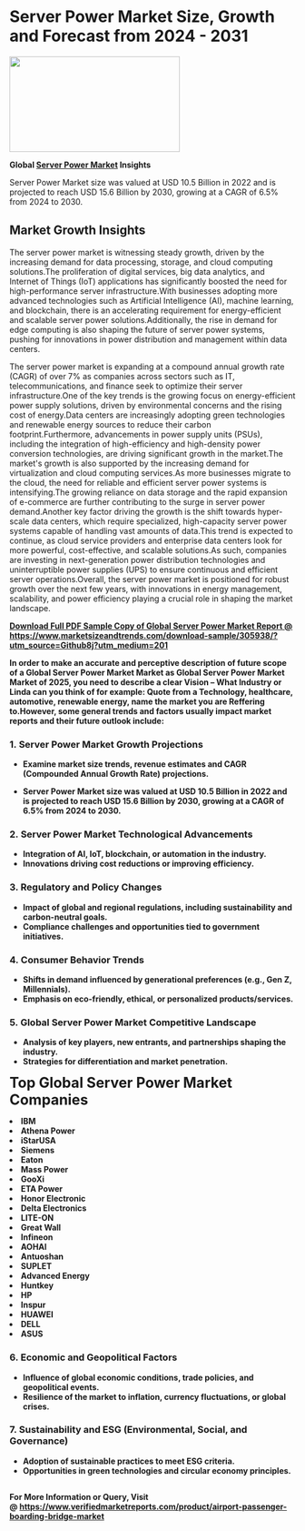 <H1>Server Power Market Size, Growth and Forecast from 2024 - 2031</H1><img class="aligncenter size-medium wp-image-584254" src="https://thirdeyenews.in/wp-content/uploads/2024/09/Global-Market-Research-300x168.jpeg" alt="" width="300" height="168" /><p><strong>Global&nbsp;<a href="https://www.marketsizeandtrends.com/download-sample/305938/?utm_source=Github8j?utm_medium=201">Server Power Market</a> Insights</strong></p><p>Server Power Market size was valued at USD 10.5 Billion in 2022 and is projected to reach USD 15.6 Billion by 2030, growing at a CAGR of 6.5% from 2024 to 2030.</p><p><h2>Market Growth Insights</h2> <p>The server power market is witnessing steady growth, driven by the increasing demand for data processing, storage, and cloud computing solutions.The proliferation of digital services, big data analytics, and Internet of Things (IoT) applications has significantly boosted the need for high-performance server infrastructure.With businesses adopting more advanced technologies such as Artificial Intelligence (AI), machine learning, and blockchain, there is an accelerating requirement for energy-efficient and scalable server power solutions.Additionally, the rise in demand for edge computing is also shaping the future of server power systems, pushing for innovations in power distribution and management within data centers.</p> <p><strong><a href="#"></a></strong></p> <p>The server power market is expanding at a compound annual growth rate (CAGR) of over 7% as companies across sectors such as IT, telecommunications, and finance seek to optimize their server infrastructure.One of the key trends is the growing focus on energy-efficient power supply solutions, driven by environmental concerns and the rising cost of energy.Data centers are increasingly adopting green technologies and renewable energy sources to reduce their carbon footprint.Furthermore, advancements in power supply units (PSUs), including the integration of high-efficiency and high-density power conversion technologies, are driving significant growth in the market.The market's growth is also supported by the increasing demand for virtualization and cloud computing services.As more businesses migrate to the cloud, the need for reliable and efficient server power systems is intensifying.The growing reliance on data storage and the rapid expansion of e-commerce are further contributing to the surge in server power demand.Another key factor driving the growth is the shift towards hyper-scale data centers, which require specialized, high-capacity server power systems capable of handling vast amounts of data.This trend is expected to continue, as cloud service providers and enterprise data centers look for more powerful, cost-effective, and scalable solutions.As such, companies are investing in next-generation power distribution technologies and uninterruptible power supplies (UPS) to ensure continuous and efficient server operations.Overall, the server power market is positioned for robust growth over the next few years, with innovations in energy management, scalability, and power efficiency playing a crucial role in shaping the market landscape.</p> <p><strong><a href="#"></p><p><span class=""><strong>Download Full PDF Sample Copy of Global Server Power Market Report</strong> @ <a href="https://www.marketsizeandtrends.com/download-sample/305938/?utm_source=Github8j?utm_medium=201" target="_blank">https://www.marketsizeandtrends.com/download-sample/305938/?utm_source=Github8j?utm_medium=201</a></span></p><p>In order to make an accurate and perceptive description of future scope of a Global&nbsp;Server Power Market Market as Global&nbsp;Server Power Market Market of 2025, you need to describe a clear Vision &ndash; What Industry or Linda can you think of for example: Quote from a Technology, healthcare, automotive, renewable energy, name the market you are Reffering to.However, some general trends and factors usually impact market reports and their future outlook include:</p><h3>1.&nbsp;<strong>Server Power Market Growth Projections</strong></h3><ul><li>Examine market size trends, revenue estimates and CAGR (Compounded Annual Growth Rate) projections.</li><li><p>Server Power Market size was valued at USD 10.5 Billion in 2022 and is projected to reach USD 15.6 Billion by 2030, growing at a CAGR of 6.5% from 2024 to 2030.</p></li></ul><h3>2.&nbsp;<strong>Server Power Market Technological Advancements</strong></h3><ul><li>Integration of AI, IoT, blockchain, or automation in the industry.</li><li>Innovations driving cost reductions or improving efficiency.</li></ul><h3>3.&nbsp;<strong>Regulatory and Policy Changes</strong></h3><ul><li>Impact of global and regional regulations, including sustainability and carbon-neutral goals.</li><li>Compliance challenges and opportunities tied to government initiatives.</li></ul><h3>4.&nbsp;<strong>Consumer Behavior Trends</strong></h3><ul><li>Shifts in demand influenced by generational preferences (e.g., Gen Z, Millennials).</li><li>Emphasis on eco-friendly, ethical, or personalized products/services.</li></ul><h3>5.&nbsp;<strong>Global Server Power Market Competitive Landscape</strong></h3><ul><li>Analysis of key players, new entrants, and partnerships shaping the industry.</li><li>Strategies for differentiation and market penetration.</li></ul><p data-pm-slice="1 1 []"><span style="color: inherit; font-family: inherit; font-size: 25px;">Top Global Server Power Market Companies</span></p><div class="" data-test-id=""><p><li>IBM</li><li> Athena Power</li><li> iStarUSA</li><li> Siemens</li><li> Eaton</li><li> Mass Power</li><li> GooXi</li><li> ETA Power</li><li> Honor Electronic</li><li> Delta Electronics</li><li> LITE-ON</li><li> Great Wall</li><li> Infineon</li><li> AOHAI</li><li> Antuoshan</li><li> SUPLET</li><li> Advanced Energy</li><li> Huntkey</li><li> HP</li><li> Inspur</li><li> HUAWEI</li><li> DELL</li><li> ASUS</li></p></div><h3>6.&nbsp;<strong>Economic and Geopolitical Factors</strong></h3><ul><li>Influence of global economic conditions, trade policies, and geopolitical events.</li><li>Resilience of the market to inflation, currency fluctuations, or global crises.</li></ul><h3>7.&nbsp;<strong>Sustainability and ESG (Environmental, Social, and Governance)</strong></h3><ul><li>Adoption of sustainable practices to meet ESG criteria.</li><li>Opportunities in green technologies and circular economy principles.</li></ul><h2><strong style="font-size: 14px;">For More Information or Query, Visit @&nbsp;</strong><a style="background-color: #ffffff; font-size: 14px;" href="https://www.marketsizeandtrends.com/report/server-power-market/" target="_blank">https://www.verifiedmarketreports.com/product/airport-passenger-boarding-bridge-market</a></h2>
